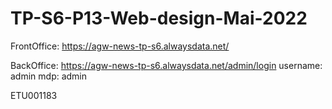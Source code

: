 # TP-S6-P13-Web-design-Mai-2022

FrontOffice: 
    https://agw-news-tp-s6.alwaysdata.net/

BackOffice: 
    https://agw-news-tp-s6.alwaysdata.net/admin/login
    username: admin
    mdp: admin

ETU001183
